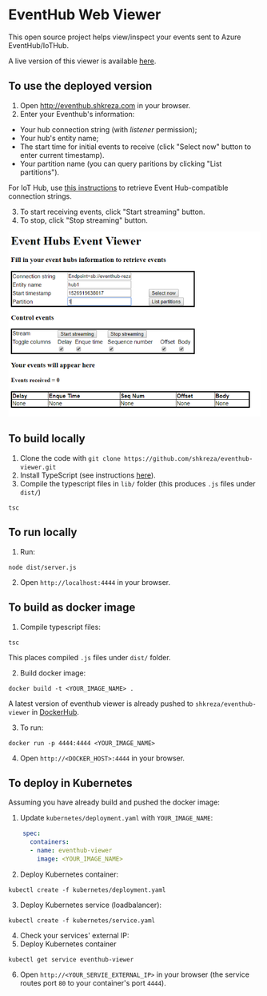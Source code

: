 # EventHub Web Viewer
This open source project helps view/inspect your events sent to Azure EventHub/IoTHub.

A live version of this viewer is available [here](http://eventhub.shkreza.com).

## To use the deployed version
1. Open http://eventhub.shkreza.com in your browser.
2. Enter your Eventhub's information:
  * Your hub connection string (with _listener_ permission);
  * Your hub's entity name;
  * The start time for initial events to receive (click "Select now" button to enter current timestamp).
  * Your partition name (you can query paritions by clicking "List partitions").
  
   For IoT Hub, use [this instructions](https://docs.microsoft.com/en-us/azure/iot-hub/iot-hub-devguide-messages-read-builtin#read-from-the-built-in-endpoint) to retrieve Event Hub-compatible connection strings.
  
3. To start receiving events, click "Start streaming" button.
4. To stop, click "Stop streaming" button.

![EventHub Viewer](./docs/images/web.PNG)

## To build locally
1. Clone the code with `git clone https://github.com/shkreza/eventhub-viewer.git`
2. Install TypeScript (see instructions [here](https://code.visualstudio.com/docs/languages/typescript)).
3. Compile the typescript files in `lib/` folder (this produces `.js` files under `dist/`)
  ```
  tsc
  ```

## To run locally
1. Run:
  ```
  node dist/server.js
  ```
2. Open `http://localhost:4444` in your browser.

## To build as docker image
1. Compile typescript files:
  ```
  tsc
  ```
  This places compiled `.js` files under `dist/` folder.
  
2. Build docker image:
  ```
  docker build -t <YOUR_IMAGE_NAME> .
  ```
  A latest version of eventhub viewer is already pushed to `shkreza/eventhub-viewer` in [DockerHub](https://hub.docker.com/r/shkreza/eventhub-viewer/).

3. To run:
  ```
  docker run -p 4444:4444 <YOUR_IMAGE_NAME>
  ```

4. Open `http://<DOCKER_HOST>:4444` in your browser.

## To deploy in Kubernetes
Assuming you have already build and pushed the docker image:
1. Update `kubernetes/deployment.yaml` with `YOUR_IMAGE_NAME`:
  ```yaml
      spec:
        containers:
        - name: eventhub-viewer
          image: <YOUR_IMAGE_NAME>
  ```
2. Deploy Kubernetes container:
  ```
  kubectl create -f kubernetes/deployment.yaml
  ```
3. Deploy Kubernetes service (loadbalancer):
  ```
  kubectl create -f kubernetes/service.yaml
```
4. Check your services' external IP:
5. Deploy Kubernetes container
  ```
  kubectl get service eventhub-viewer
  ```
6. Open `http://<YOUR_SERVIE_EXTERNAL_IP>` in your browser (the service routes port `80` to your container's port `4444`).


